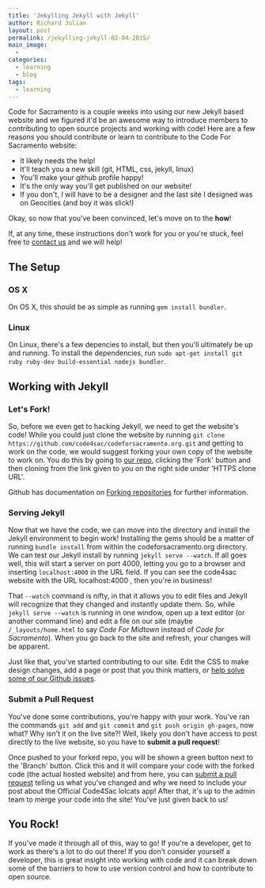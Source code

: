```yaml
---
title: 'Jekylling Jekyll with Jekyll'
author: Richard Julian
layout: post
permalink: /jekylling-jekyll-02-04-2015/
main_image:
  -
categories:
  - learning
  - blog
tags:
  - learning
---
```


Code for Sacramento is a couple weeks into using our new Jekyll based website and we figured it'd be an awesome way to introduce members to contributing to open source projects and working with code! Here are a few reasons you should contribute or learn to contribute to the Code For Sacramento website:

* It likely needs the help!
* It'll teach you a new skill (git, HTML, css, jekyll, linux)
* You'll make your github profile happy!
* It's the only way you'll get published on our website!
* If you don't, *I* will have to be a designer and the last site I designed was on Geocities (and boy it was slick!)

Okay, so now that you've been convinced, let's move on to the **how**! 

If, at any time, these instructions don't work for you or you're stuck, feel free to [contact us](/contact) and we will help!


## The Setup 

### OS X

On OS X, this should be as simple as running `gem install bundler`.

### Linux

On Linux, there's a few depencies to install, but then you'll ultimately be up and running. To install the dependencies, run `sudo apt-get install git ruby ruby-dev build-essential nodejs bundler`.

## Working with Jekyll

### Let's Fork!

So, before we even get to hacking Jekyll, we need to get the website's code! While you could just clone the website by running `git clone https://github.com/code4sac/codeforsacramento.org.git` and getting to work on the code, we would suggest forking your own copy of the website to work on. You do this by going to [our repo](https://github.com/code4sac/codeforsacramento.org), clicking the 'Fork' button and then cloning from the link given to you on the right side under 'HTTPS clone URL'.

Github has documentation on [Forking repositories](https://help.github.com/articles/fork-a-repo/) for further information.

### Serving Jekyll

Now that we have the code, we can move into the directory and install the Jekyll environment to begin work! Installing the gems should be a matter of running `bundle install` from within the codeforsacramento.org directory. We can test our Jekyll install by running `jekyll serve --watch`. If all goes well, this will start a server on port 4000, letting you go to a browser and inserting `localhost:4000` in the URL field. If you can see the code4sac website with the URL localhost:4000 , then you're in business!

That `--watch` command is nifty, in that it allows you to edit files and Jekyll will recognize that they changed and instantly update them. So, while `jekyll serve --watch` is running in one window, open up a text editor (or another command line) and edit a file on our site (maybe `/_layouts/home.html` to say *Code For Midtown* instead of *Code for Sacramento*). When you go back to the site and refresh, your changes will be apparent.

Just like that, you've started contributing to our site. Edit the CSS to make design changes, add a page or post that you think matters, or [help solve some of our Github issues](https://github.com/code4sac/codeforsacramento.org/issues).

### Submit a Pull Request

You've done some contributions, you're happy with your work. You've ran the commands `git add` and `git commit` and `git push origin gh-pages`, now what? Why isn't it on the live site?! Well, likely you don't have access to post directly to the live website, so you have to **submit a pull request**!

Once pushed to your forked repo, you will be shown a green button next to the 'Branch' button. Click this and it will compare your code with the forked code (the actual hosted website) and from here, you can [submit a pull request](https://help.github.com/articles/using-pull-requests/) telling us what you've changed and why we need to include your post about the Official Code4Sac lolcats app! After that, it's up to the admin team to merge your code into the site! You've just given back to
us!

## You Rock!

If you've made it through all of this, way to go! If you're a developer, get to work as there's a lot to do out there! If you don't consider yourself a developer, this is great insight into working with code and it can break down some of the barriers to how to use version control and how to contribute to open source. 
